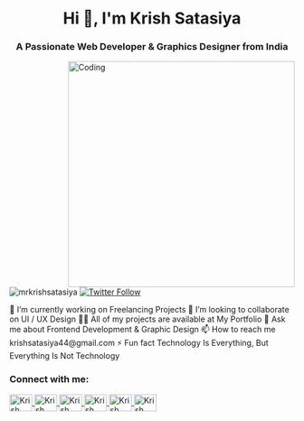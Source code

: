 <h1 align="center">Hi 👋, I'm Krish Satasiya</h1>
<h3 align="center">A Passionate Web Developer & Graphics Designer from India</h3>
<img align="right" alt="Coding" width="400" src="https://img.freepik.com/premium-vector/young-man-writing-code-desktop-computer-software-developer-work-programming_625536-3102.jpg">
<p align="left"> 
  <img src="https://komarev.com/ghpvc/?username=mrkrishsatasiya&label=Profile%20views&color=0e75b6&style=flat" alt="mrkrishsatasiya" /> 
  <a href="https://twitter.com/krish_satasiya" target="_blank">
    <img src="https://img.shields.io/twitter/follow/krish_satasiya?logo=twitter&style=for-the-badge" alt="Twitter Follow" />
  </a>
</p>
🔭 I’m currently working on Freelancing Projects           
👯 I’m looking to collaborate on UI / UX Design
👨‍💻 All of my projects are available at My Portfolio
💬 Ask me about Frontend Development & Graphic Design
📫 How to reach me krishsatasiya44@gmail.com
⚡ Fun fact Technology Is Everything, But Everything Is Not Technology
<h3 align="left">Connect with me:</h3>
<p align="left">
  <a href="https://twitter.com/krish_satasiya" target="_blank">
    <img align="center" src="https://raw.githubusercontent.com/rahuldkjain/github-profile-readme-generator/master/src/images/icons/Social/twitter.svg" alt="Krish Satasiya on Twitter" height="30" width="40" />
  </a>
  <a href="https://linkedin.com/in/mrkrishsatasiya" target="_blank">
    <img align="center" src="https://raw.githubusercontent.com/rahuldkjain/github-profile-readme-generator/master/src/images/icons/Social/linked-in-alt.svg" alt="Krish Satasiya on LinkedIn" height="30" width="40" />
  </a>
  <a href="https://stackoverflow.com/users/22868652/krish-satasiya" target="">
    <img align="center" src="https://raw.githubusercontent.com/rahuldkjain/github-profile-readme-generator/master/src/images/icons/Social/stack-overflow.svg" alt="Krish Satasiya on Stack Overflow" height="30" width="40" />
  </a>
  <a href="https://fb.com/krish.satasiya.5811" target="">
    <img align="center" src="https://raw.githubusercontent.com/rahuldkjain/github-profile-readme-generator/master/src/images/icons/Social/facebook.svg" alt="Krish Satasiya on Facebook" height="30" width="40" />
  </a>
  <a href="https://instagram.com/satasiya.krish" target="">
    <img align="center" src="https://raw.githubusercontent.com/rahuldkjain/github-profile-readme-generator/master/src/images/icons/Social/instagram.svg" alt="Krish Satasiya on Instagram" height="30" width="40" />
  </a>
  <a href="https://www.youtube.com/c/krishsataisya" target="">
    <img align="center" src="https://raw.githubusercontent.com/rahuldkjain/github-profile-readme-generator/master/src/images/icons/Social/youtube.svg" alt="Krish Satasiya on YouTube" height="30" width="40" />
  </a>
</p>

